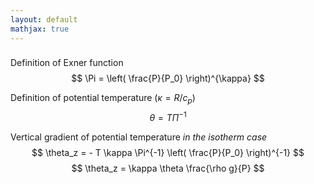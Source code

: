 ```yaml
---
layout: default
mathjax: true
---
```


### 

Definition of Exner function
$$ \Pi  = \left( \frac{P}{P_0} \right)^{\kappa} $$

Definition of potential temperature ($\kappa = R/c_p$)
$$ \theta = T \Pi^{-1} $$

Vertical gradient of potential temperature *in the isotherm case*
$$ \theta_z = - T \kappa \Pi^{-1}  \left( \frac{P}{P_0} \right)^{-1} $$
$$ \theta_z = \kappa \theta \frac{\rho g}{P} $$
